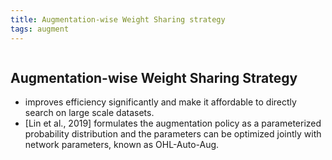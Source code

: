 ```yaml
---
title: Augmentation-wise Weight Sharing strategy
tags: augment
---
```

```toc
```

## Augmentation-wise Weight Sharing Strategy
- improves efficiency significantly and make it affordable to directly search on large scale datasets. 
- [Lin et al., 2019] formulates the augmentation policy as a parameterized probability distribution and the parameters can be optimized jointly with network parameters, known as OHL-Auto-Aug.




